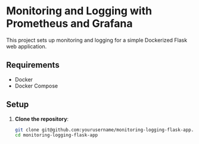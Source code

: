 # Monitoring and Logging with Prometheus and Grafana

This project sets up monitoring and logging for a simple Dockerized Flask web application.

## Requirements

- Docker
- Docker Compose

## Setup

1. **Clone the repository**:
   ```bash
   git clone git@github.com:yourusername/monitoring-logging-flask-app.git
   cd monitoring-logging-flask-app

